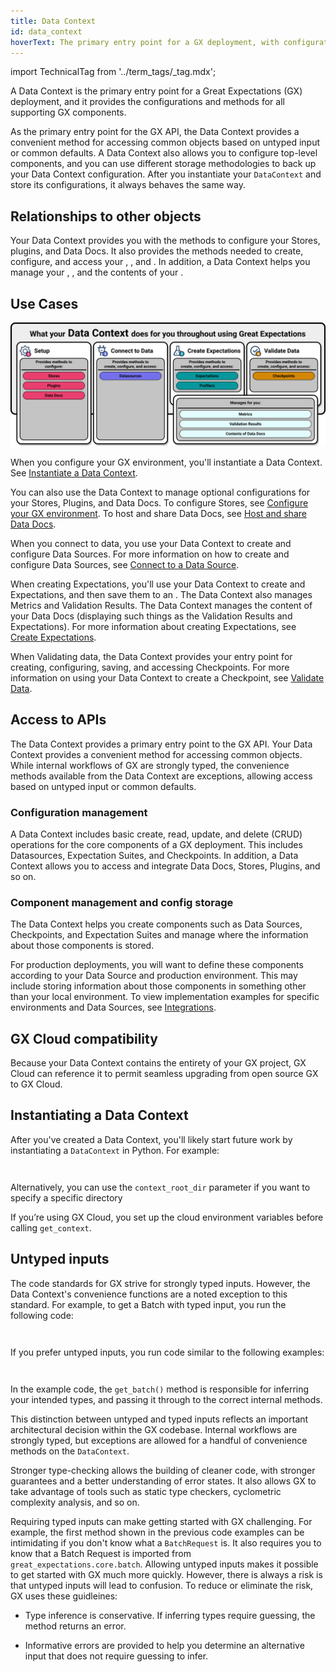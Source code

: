 ```yaml
---
title: Data Context
id: data_context
hoverText: The primary entry point for a GX deployment, with configurations and methods for all supporting components.
---
```


import TechnicalTag from '../term_tags/_tag.mdx';

A Data Context is the primary entry point for a Great Expectations (GX) deployment, and it provides the configurations and methods for all supporting GX components.

As the primary entry point for the GX API, the Data Context provides a convenient method for accessing common objects based on untyped input or common defaults. A Data Context also allows you to configure top-level components, and you can use different storage methodologies to back up your Data Context configuration. After you instantiate your `DataContext` and store its configurations, it always behaves the same way.

## Relationships to other objects

Your Data Context provides you with the methods to configure your Stores, plugins, and Data Docs.  It also provides the methods needed to create, configure, and access your <TechnicalTag relative="../" tag="datasource" text="Data Sources" />, <TechnicalTag relative="../" tag="expectation" text="Expectations" />, and <TechnicalTag relative="../" tag="checkpoint" text="Checkpoints" />.  In addition, a Data Context helps you manage your <TechnicalTag relative="../" tag="metric" text="Metrics" />, <TechnicalTag relative="../" tag="validation_result" text="Validation Results" />, and the contents of your <TechnicalTag relative="../" tag="data_docs" text="Data Docs" /> .

## Use Cases

![What your Data Context does for you throughout using GX](../guides/images/overview_illustrations/data_context_does_for_you.png)

When you configure your GX environment, you'll instantiate a Data Context. See [Instantiate a Data Context](../guides/setup/configuring_data_contexts/instantiating_data_contexts/instantiate_data_context.md).

You can also use the Data Context to manage optional configurations for your Stores, Plugins, and Data Docs.  To configure Stores, see [Configure your GX environment](../guides/setup/setup_overview_lp.md). To host and share Data Docs, see [Host and share Data Docs](../guides/setup/configuring_data_docs/host_and_share_data_docs.md).

When you connect to data, you use your Data Context to create and configure Data Sources.  For more information on how to create and configure Data Sources, see [Connect to a Data Source](../guides/connecting_to_your_data/connect_to_data_lp.md).

When creating Expectations, you'll use your Data Context to create <TechnicalTag relative="../" tag="expectation_suite" text="Expectation Suites" /> and Expectations, and then save them to an <TechnicalTag relative="../" tag="expectation_store" text="Expectations Store" />. The Data Context also manages Metrics and Validation Results. The Data Context manages the content of your Data Docs (displaying such things as the Validation Results and Expectations).  For more information about creating Expectations, see [Create Expectations](../guides/expectations/expectations_lp.md). 

When Validating data, the Data Context provides your entry point for creating, configuring, saving, and accessing Checkpoints.  For more information on using your Data Context to create a Checkpoint, see [Validate Data](../guides/validation/validate_data_lp.md). 

## Access to APIs

The Data Context provides a primary entry point to the GX API.  Your Data Context provides a convenient method for accessing common objects.  While internal workflows of GX are strongly typed, the convenience methods available from the Data Context are exceptions, allowing access based on untyped input or common defaults.

### Configuration management

A Data Context includes basic create, read, update, and delete (CRUD) operations for the core components of a GX deployment. This includes Datasources, Expectation Suites, and Checkpoints. In addition, a Data Context allows you to access and integrate Data Docs, Stores, Plugins, and so on.

### Component management and config storage

The Data Context helps you create components such as Data Sources, Checkpoints, and Expectation Suites and manage where the information about those components is stored.  

For production deployments, you will want to define these components according to your Data Source and production environment. This may include storing information about those components in something other than your local environment. To view implementation examples for specific environments and Data Sources, see [Integrations](https://docs.greatexpectations.io/docs/category/integrations).

## GX Cloud compatibility

Because your Data Context contains the entirety of your GX project, GX Cloud can reference it to permit seamless upgrading from open source GX to GX Cloud.

## Instantiating a Data Context

After you've created a Data Context, you'll likely start future work by instantiating a `DataContext` in Python. For example:

```python title="Import GX" name="tests/integration/docusaurus/connecting_to_your_data/filesystem/pandas_yaml_example.py import gx"
```

```python name="tests/integration/docusaurus/connecting_to_your_data/filesystem/pandas_yaml_example.py get_context"
```

Alternatively, you can use the `context_root_dir` parameter if you want to specify a specific directory

If you’re using GX Cloud, you set up the cloud environment variables before calling `get_context`.

## Untyped inputs

The code standards for GX strive for strongly typed inputs.  However, the Data Context's convenience functions are a noted exception to this standard.  For example, to get a Batch with typed input, you run the following code:


```python name="tests/integration/docusaurus/connecting_to_your_data/filesystem/pandas_yaml_example.py import BatchRequest"
```

```python name="tests/integration/docusaurus/connecting_to_your_data/filesystem/pandas_yaml_example.py context.get_batch with batch request"
```

If you prefer untyped inputs, you run code similar to the following examples:

```python name="tests/integration/docusaurus/connecting_to_your_data/filesystem/pandas_yaml_example.py context.get_batch with parameters data_asset_name"
```

```python name="tests/integration/docusaurus/connecting_to_your_data/filesystem/pandas_yaml_example.py context.get_batch with parameters"
```

In the example code, the `get_batch()` method is responsible for inferring your intended types, and passing it through to the correct internal methods.

This distinction between untyped and typed inputs reflects an important architectural decision within the GX codebase. Internal workflows are strongly typed, but  exceptions are allowed for a handful of convenience methods on the `DataContext`.

Stronger type-checking allows the building of cleaner code, with stronger guarantees and a better understanding of error states. It also allows GX to take advantage of tools such as static type checkers, cyclometric complexity analysis, and so on.

Requiring typed inputs can make getting started with GX challenging. For example, the first method shown in the previous code examples can be intimidating if you don't know what a `BatchRequest` is. It also requires you to know that a Batch Request is imported from `great_expectations.core.batch`. Allowing untyped inputs makes it possible to get started with GX much more quickly. However, there is always a risk is that untyped inputs will lead to confusion. To reduce or eliminate the risk, GX uses these guidleines:

- Type inference is conservative. If inferring types require guessing, the method returns an error.

- Informative errors are provided to help you determine an alternative input that does not require guessing to infer.
